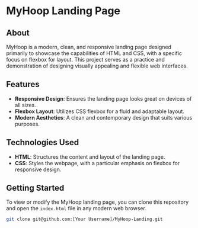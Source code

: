 # MyHoop Landing Page

## About

MyHoop is a modern, clean, and responsive landing page designed primarily to showcase the capabilities of HTML and CSS, with a specific focus on flexbox for layout. This project serves as a practice and demonstration of designing visually appealing and flexible web interfaces.

## Features

- **Responsive Design**: Ensures the landing page looks great on devices of all sizes.
- **Flexbox Layout**: Utilizes CSS flexbox for a fluid and adaptable layout.
- **Modern Aesthetics**: A clean and contemporary design that suits various purposes.

## Technologies Used

- **HTML**: Structures the content and layout of the landing page.
- **CSS**: Styles the webpage, with a particular emphasis on flexbox for responsive design.

## Getting Started

To view or modify the MyHoop landing page, you can clone this repository and open the `index.html` file in any modern web browser.

```bash
git clone git@github.com:[Your Username]/MyHoop-Landing.git

